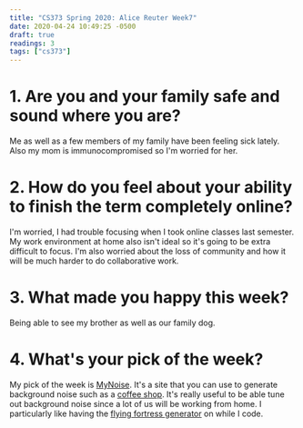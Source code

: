 ```yaml
---
title: "CS373 Spring 2020: Alice Reuter Week7"
date: 2020-04-24 10:49:25 -0500
draft: true
readings: 3
tags: ["cs373"]
---
```



# 1. Are you and your family safe and sound where you are?

Me as well as a few members of my family have been feeling sick lately. Also my mom is immunocompromised so I'm worried for her.

# 2. How do you feel about your ability to finish the term completely online?

I'm worried, I had trouble focusing when I took online classes last semester. My work environment at home also isn't ideal so it's going to be extra difficult to focus. I'm also worried about the loss of community and how it will be much harder to do collaborative work. 

# 3. What made you happy this week?

Being able to see my brother as well as our family dog. 

# 4. What's your pick of the week?

My pick of the week is [MyNoise](https://mynoise.net). It's a site that you can use to generate background noise such as a [coffee shop](https://mynoise.net/NoiseMachines/cafeRestaurantNoiseGenerator.php). It's really useful to be able tune out background noise since a lot of us will be working from home. I particularly like having the [flying fortress generator](https://mynoise.net/NoiseMachines/propellerNoiseGenerator.php) on while I code. 

